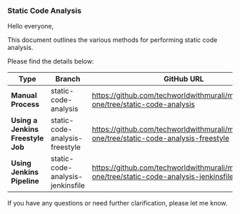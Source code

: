 ### Static Code Analysis

Hello everyone,

This document outlines the various methods for performing static code analysis.

Please find the details below:

| Type                          | Branch                                | GitHub URL                       |
|-------------------------------|---------------------------------------|----------------------------------|
| **Manual Process**                | static-code-analysis               | https://github.com/techworldwithmurali/microservice-one/tree/static-code-analysis |
| **Using a Jenkins Freestyle Job** | static-code-analysis-freestyle           | https://github.com/techworldwithmurali/microservice-one/tree/static-code-analysis-freestyle |
| **Using Jenkins Pipeline**        | static-code-analysis-jenkinsfile | https://github.com/techworldwithmurali/microservice-one/tree/static-code-analysis-jenkinsfile |

If you have any questions or need further clarification, please let me know.
